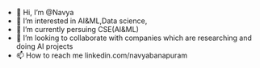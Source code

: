 - 👋 Hi, I’m @Navya
- 👀 I’m interested in AI&ML,Data science,
- 🌱 I’m currently persuing CSE(AI&ML)
- 💞️ I’m looking to collaborate with companies which are researching and doing AI projects
- 📫 How to reach me linkedin.com/navyabanapuram

